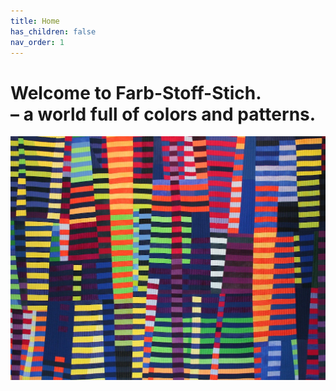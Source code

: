 ```yaml
---
title: Home
has_children: false
nav_order: 1
---
```


# Welcome to Farb-Stoff-Stich.<br>– a world full of colors and patterns.

<!-- {% include_relative news/news.html %} -->
![](images/luminoso1.jpg)
